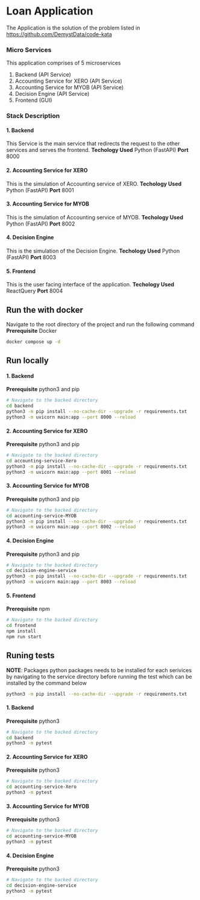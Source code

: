 # Loan Application
The Application is the solution of the problem listed in https://github.com/DemystData/code-kata
### Micro Services

This application comprises of 5 microservices
1. Backend (API Service)
2. Accounting Service for XERO (API Service)
3. Accounting Service for MYOB (API Service)
4. Decision Engine (API Service)
5. Frontend (GUI)

### Stack Description
#### 1. Backend
This Service is the main service that redirects the request to the other services and serves the frontend. 
**Techology Used** Python (FastAPI)
**Port** 8000

#### 2. Accounting Service for XERO
This is the simulation of Accounting service of XERO.
**Techology Used** Python (FastAPI)
**Port** 8001

#### 3. Accounting Service for MYOB
This is the simulation of Accounting service of MYOB.
**Techology Used** Python (FastAPI)
**Port** 8002

#### 4. Decision Engine
This is the simulation of the Decision Engine.
**Techology Used** Python (FastAPI)
**Port** 8003

#### 5. Frontend
This is the user facing interface of the application.
**Techology Used** ReactQuery
**Port** 8004

## Run the with docker
Navigate to the root directory of the project and run the following command
**Prerequisite** Docker
```bash
docker compose up -d
```

## Run locally
#### 1. Backend
**Prerequisite** python3 and pip
```bash
# Navigate to the backed directory
cd backend
python3 -m pip install --no-cache-dir --upgrade -r requirements.txt
python3 -m uvicorn main:app --port 8000 --reload
```

#### 2. Accounting Service for XERO
**Prerequisite** python3 and pip
```bash
# Navigate to the backed directory
cd accounting-service-Xero
python3 -m pip install --no-cache-dir --upgrade -r requirements.txt
python3 -m uvicorn main:app --port 8001 --reload
```

#### 3. Accounting Service for MYOB
**Prerequisite** python3 and pip
```bash
# Navigate to the backed directory
cd accounting-service-MYOB
python3 -m pip install --no-cache-dir --upgrade -r requirements.txt
python3 -m uvicorn main:app --port 8002 --reload
```

#### 4. Decision Engine
**Prerequisite** python3 and pip
```bash
# Navigate to the backed directory
cd decision-engine-service
python3 -m pip install --no-cache-dir --upgrade -r requirements.txt
python3 -m uvicorn main:app --port 8003 --reload
```

#### 5. Frontend
**Prerequisite** npm
```bash
# Navigate to the backed directory
cd frontend
npm install
npm run start
```
## Runing tests
**NOTE**: Packages python packages needs to be installed for each serivices by navigating to the service directory before running the test which can be installed by the command below
```bash
python3 -m pip install --no-cache-dir --upgrade -r requirements.txt
```
#### 1. Backend
**Prerequisite** python3
```bash
# Navigate to the backed directory
cd backend
python3 -m pytest
```

#### 2. Accounting Service for XERO
**Prerequisite** python3
```bash
# Navigate to the backed directory
cd accounting-service-Xero
python3 -m pytest
```

#### 3. Accounting Service for MYOB
**Prerequisite** python3
```bash
# Navigate to the backed directory
cd accounting-service-MYOB
python3 -m pytest
```

#### 4. Decision Engine
**Prerequisite** python3
```bash
# Navigate to the backed directory
cd decision-engine-service
python3 -m pytest
```





